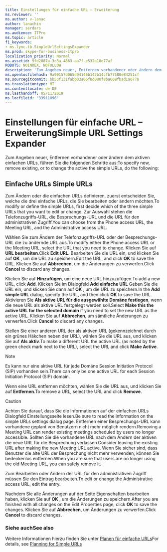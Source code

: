 ```yaml
---
title: Einstellungen für einfache URL – Erweiterung
ms.reviewer: ''
ms.author: v-lanac
author: lanachin
manager: serdars
ms.audience: ITPro
ms.topic: article
f1_keywords:
- ms.lync.tb.SimpleUrlSettingsExpander
ms.prod: skype-for-business-itpro
localization_priority: Normal
ms.assetid: 9fd2087a-3c3a-4863-aa7f-e532a18e77af
ROBOTS: NOINDEX, NOFOLLOW
description: 'Zum Angeben neuer, Entfernen vorhandener oder ändern dem aktiven einfachen URLs, führen Sie die folgenden Schritte aus:'
ms.openlocfilehash: 9a90157d065d94146b142b14cfb77580e84251cf
ms.sourcegitcommit: bb53f131fabb03a66f0d000f8ba668fbad190778
ms.translationtype: MT
ms.contentlocale: de-DE
ms.lasthandoff: 05/11/2019
ms.locfileid: "33911896"
---
```

# <a name="simple-url-settings-expander"></a><span data-ttu-id="30ae6-103">Einstellungen für einfache URL – Erweiterung</span><span class="sxs-lookup"><span data-stu-id="30ae6-103">Simple URL Settings Expander</span></span>

<span data-ttu-id="30ae6-104">Zum Angeben neuer, Entfernen vorhandener oder ändern dem aktiven einfachen URLs, führen Sie die folgenden Schritte aus:</span><span class="sxs-lookup"><span data-stu-id="30ae6-104">To specify new, remove existing, or to change the active the simple URLs, do the following:</span></span>

## <a name="simple-urls"></a><span data-ttu-id="30ae6-105">Einfache URLs </span><span class="sxs-lookup"><span data-stu-id="30ae6-105">Simple URLs</span></span>

<span data-ttu-id="30ae6-106">Zum Ändern oder die einfachen URLs definieren, zuerst entscheiden Sie, welche die drei einfache URLs, die Sie bearbeiten oder ändern möchten.</span><span class="sxs-lookup"><span data-stu-id="30ae6-106">To modify or define the simple URLs, first decide which of the three simple URLs that you want to edit or change.</span></span> <span data-ttu-id="30ae6-107">Zur Auswahl stehen die Telefonzugriffs-URL, die Besprechungs-URL und die URL für den administrativen Zugriff.</span><span class="sxs-lookup"><span data-stu-id="30ae6-107">You can choose from the Phone access URL, the Meeting URL, and the Administrative access URL.</span></span>

<span data-ttu-id="30ae6-108">Wählen Sie zum Ändern der Telefonzugriffs-URL oder der Besprechungs-URL die zu ändernde URL aus.</span><span class="sxs-lookup"><span data-stu-id="30ae6-108">To modify either the Phone access URL or the Meeting URL, select the URL that you need to change.</span></span> <span data-ttu-id="30ae6-109">Klicken Sie auf **URL bearbeiten**.</span><span class="sxs-lookup"><span data-stu-id="30ae6-109">Click **Edit URL**.</span></span> <span data-ttu-id="30ae6-110">Bearbeiten Sie die URL ein, und klicken Sie auf **OK** , um die URL zu speichern.</span><span class="sxs-lookup"><span data-stu-id="30ae6-110">Edit the URL, and click **OK** to save the URL.</span></span> <span data-ttu-id="30ae6-111">Klicken Sie auf **Abbrechen**, um die Änderungen zu verwerfen.</span><span class="sxs-lookup"><span data-stu-id="30ae6-111">Click **Cancel** to discard any changes.</span></span>

<span data-ttu-id="30ae6-112">Klicken Sie auf **Hinzufügen**, um eine neue URL hinzuzufügen.</span><span class="sxs-lookup"><span data-stu-id="30ae6-112">To add a new URL, click **Add**.</span></span> <span data-ttu-id="30ae6-113">Klicken Sie im Dialogfeld **Add einfache URL** Geben Sie die URL ein, und klicken Sie dann auf **OK** , um die URL zu speichern.</span><span class="sxs-lookup"><span data-stu-id="30ae6-113">In the **Add simple URL** dialog, specify the URL, and then click **OK** to save the URL.</span></span> <span data-ttu-id="30ae6-114">Aktivieren Sie **Als aktive URL für die ausgewählte Domäne festlegen**, wenn die neue URL als aktive URL festgelegt werden soll.</span><span class="sxs-lookup"><span data-stu-id="30ae6-114">Select **Make this the active URL for the selected domain** if you need to set the new URL as the active URL.</span></span> <span data-ttu-id="30ae6-115">Klicken Sie auf **Abbrechen**, um sämtliche Änderungen zu verwerfen.</span><span class="sxs-lookup"><span data-stu-id="30ae6-115">Click **Cancel** to discard any changes.</span></span>

<span data-ttu-id="30ae6-116">Stellen Sie einer anderen URL der als aktiven URL (gekennzeichnet durch ein grünes Häkchen neben der URL), wählen Sie die URL aus, und klicken Sie auf **Als aktiv**.</span><span class="sxs-lookup"><span data-stu-id="30ae6-116">To make a different URL the active URL (as noted by the green check mark next to the URL), select the URL and click **Make Active**.</span></span>

> [!NOTE]
> <span data-ttu-id="30ae6-117">Es kann nur eine aktive URL für jede Domäne Session Initiation Protocol (SIP) vorhanden sein.</span><span class="sxs-lookup"><span data-stu-id="30ae6-117">There can only be one active URL for each Session Initiation Protocol (SIP) domain.</span></span>

<span data-ttu-id="30ae6-118">Wenn eine URL entfernen möchten, wählen Sie die URL aus, und klicken Sie auf **Entfernen**.</span><span class="sxs-lookup"><span data-stu-id="30ae6-118">To remove a URL, select the URL and click **Remove**.</span></span>

> [!CAUTION]
> <span data-ttu-id="30ae6-119">Achten Sie darauf, dass Sie die Informationen auf der einfachen URLs Dialogfeld Einstellungsseite lesen.</span><span class="sxs-lookup"><span data-stu-id="30ae6-119">Be sure to read the information on the simple URLs settings dialog page.</span></span> <span data-ttu-id="30ae6-120">Entfernen einer Besprechungs-URL kann vorhandene geplant von Benutzern nicht mehr möglich rendern.</span><span class="sxs-lookup"><span data-stu-id="30ae6-120">Removing a Meeting URL can render existing meetings scheduled by users no longer accessible.</span></span> <span data-ttu-id="30ae6-121">Sollten Sie die vorhandene URL nach dem Ändern der aktiven die neue URL für die Besprechung verlassen.</span><span class="sxs-lookup"><span data-stu-id="30ae6-121">Consider leaving the existing URL after making the new Meeting URL active.</span></span> <span data-ttu-id="30ae6-122">Wenn Sie sicher sind, dass Benutzer die alte URL der Besprechung nicht mehr verwenden, können Sie bedenkenlos entfernen.</span><span class="sxs-lookup"><span data-stu-id="30ae6-122">When you are sure that users are no longer using the old Meeting URL, you can safely remove it.</span></span>

<span data-ttu-id="30ae6-123">Zum Bearbeiten oder Ändern der URL für den administrativen Zugriff müssen Sie den Eintrag bearbeiten.</span><span class="sxs-lookup"><span data-stu-id="30ae6-123">To edit or change the Administrative access URL, edit the entry.</span></span>

<span data-ttu-id="30ae6-124">Nachdem Sie alle Änderungen auf der Seite Eigenschaften bearbeiten haben, klicken Sie auf **OK** , um die Änderungen zu speichern.</span><span class="sxs-lookup"><span data-stu-id="30ae6-124">After you are finished with all changes on the Edit Properties page, click **OK** to save the changes.</span></span> <span data-ttu-id="30ae6-125">Klicken Sie auf **Abbrechen**, um Änderungen zu verwerfen.</span><span class="sxs-lookup"><span data-stu-id="30ae6-125">Click **Cancel** to discard changes.</span></span>

###  <a name="see-also"></a><span data-ttu-id="30ae6-126">Siehe auch</span><span class="sxs-lookup"><span data-stu-id="30ae6-126">See also</span></span>

<span data-ttu-id="30ae6-127">Weitere Informationen hierzu finden Sie unter [Planen für einfache URLs](https://technet.microsoft.com/library/20e4f4b6-b7ff-4297-b00d-d1211ee800ac.aspx)</span><span class="sxs-lookup"><span data-stu-id="30ae6-127">For details, see [Planning for Simple URLs](https://technet.microsoft.com/library/20e4f4b6-b7ff-4297-b00d-d1211ee800ac.aspx)</span></span>


